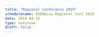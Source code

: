 ```yaml
---
title: "Regional Conference 2019"
schedulename: GSEBeLux Regional Conf 2019
date: 2019-04-15
type: overview
draft: false
---
```

